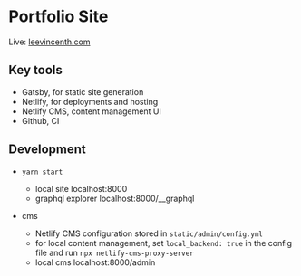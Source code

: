 # Portfolio Site 

Live: [leevincenth.com](https://leevincenth.com)


## Key tools

- Gatsby, for static site generation
- Netlify, for deployments and hosting
- Netlify CMS, content management UI
- Github, CI

## Development

- `yarn start`
  - local site localhost:8000
  - graphql explorer localhost:8000/__graphql
  
- cms 
  - Netlify CMS configuration stored in `static/admin/config.yml`
  - for local content management, set `local_backend: true` in the config file and run `npx netlify-cms-proxy-server`
  - local cms localhost:8000/admin